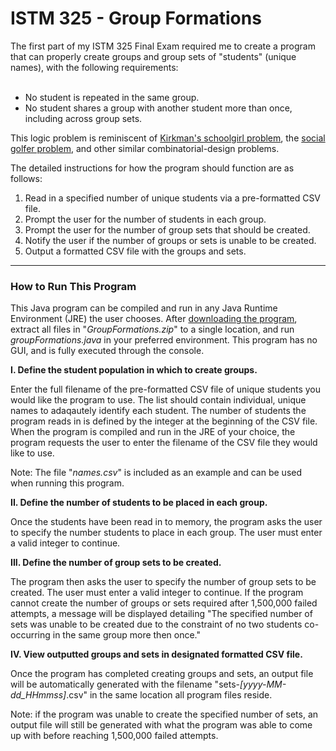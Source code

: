 # ISTM 325 - Group Formations

<div id=introduction>
The first part of my ISTM 325 Final Exam required me to create a program that can properly create groups and group sets of "students" (unique names), with the following requirements:
<br><br>
<ul>
  <li>No student is repeated in the same group.</li>
  <li>No student shares a group with another student more than once, including across group sets.</li>
</ul>

This logic problem is reminiscent of <a href="https://en.wikipedia.org/wiki/Kirkman's_schoolgirl_problem">Kirkman's schoolgirl problem</a>, the <a href="https://en.wikipedia.org/wiki/Social_golfer_problem">social golfer problem</a>, and other similar combinatorial-design problems.

The detailed instructions for how the program should function are as follows:

<ol>
  <li>Read in a specified number of unique students via a pre-formatted CSV file.</li>
  <li>Prompt the user for the number of students in each group.</li>
  <li>Prompt the user for the number of group sets that should be created.</li>
  <li>Notify the user if the number of groups or sets is unable to be created.</li>
  <li>Output a formatted CSV file with the groups and sets.</li>
</ol> 
</div>

<hr>

<div id=instructions>
<h3>How to Run This Program</h3>
  
This Java program can be compiled and run in any Java Runtime Environment (JRE) the user chooses. After <a href="https://github.com/tannercroom/istm325-group-formations/releases">downloading the program</a>, extract all files in "<i>GroupFormations.zip</i>" to a single location, and run <i>groupFormations.java</i> in your preferred environment. This program has no GUI, and is fully executed through the console.

<b>I. Define the student population in which to create groups.</b>

Enter the full filename of the pre-formatted CSV file of unique students you would like the program to use. The list should contain individual, unique names to adaqautely identify each student. The number of students the program reads in is defined by the integer at the beginning of the CSV file. When the program is compiled and run in the JRE of your choice, the program requests the user to enter the filename of the CSV file they would like to use.

Note: The file "<i>names.csv</i>" is included as an example and can be used when running this program.

<b>II. Define the number of students to be placed in each group.</b>

Once the students have been read in to memory, the program asks the user to specify the number students to place in each group. The user must enter a valid integer to continue.

<b>III. Define the number of group sets to be created.</b>

The program then asks the user to specify the number of group sets to be created. The user must enter a valid integer to continue. If the program cannot create the number of groups or sets required after 1,500,000 failed attempts, a message will be displayed detailing "The specified number of sets was unable to be created due to the constraint of no two students co-occurring in the same group more then once."
  
<b>IV. View outputted groups and sets in designated formatted CSV file.</b>

Once the program has completed creating groups and sets, an output file will be automatically generated with the filename "sets-<i>[yyyy-MM-dd_HHmmss]</i>.csv" in the same location all program files reside.

Note: if the program was unable to create the specified number of sets, an output file will still be generated with what the program was able to come up with before reaching 1,500,000 failed attempts.
</div>
